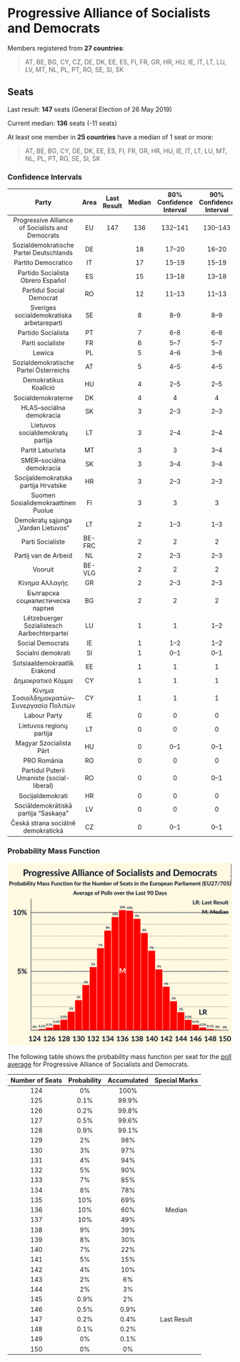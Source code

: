 # Progressive Alliance of Socialists and Democrats

Members registered from **27 countries**:

> AT, BE, BG, CY, CZ, DE, DK, EE, ES, FI, FR, GR, HR, HU, IE, IT, LT, LU, LV, MT, NL, PL, PT, RO, SE, SI, SK

## Seats

Last result: **147** seats (General Election of 26 May 2019)

Current median: **136** seats (-11 seats)

At least one member in **25 countries** have a median of 1 seat or more:

> AT, BE, BG, CY, DE, DK, EE, ES, FI, FR, GR, HR, HU, IE, IT, LT, LU, MT, NL, PL, PT, RO, SE, SI, SK

### Confidence Intervals

| Party | Area | Last Result | Median | 80% Confidence Interval | 90% Confidence Interval | 95% Confidence Interval | 99% Confidence Interval |
|:-----:|:----:|:-----------:|:------:|:-----------------------:|:-----------------------:|:-----------------------:|:-----------------------:|
| Progressive Alliance of Socialists and Democrats | EU | 147 | 136 | 132–141 | 130–143 | 129–144 | 127–146 |
| Sozialdemokratische Partei Deutschlands | DE | | 18 | 17–20 | 16–20 | 16–21 | 15–22 |
| Partito Democratico | IT | | 17 | 15–19 | 15–19 | 14–20 | 13–21 |
| Partido Socialista Obrero Español | ES | | 15 | 13–18 | 13–18 | 12–18 | 11–19 |
| Partidul Social Democrat | RO | | 12 | 11–13 | 11–13 | 11–14 | 11–14 |
| Sveriges socialdemokratiska arbetareparti | SE | | 8 | 8–9 | 8–9 | 8–9 | 7–9 |
| Partido Socialista | PT | | 7 | 6–8 | 6–8 | 6–8 | 6–8 |
| Parti socialiste | FR | | 6 | 5–7 | 5–7 | 5–7 | 4–8 |
| Lewica | PL | | 5 | 4–6 | 3–6 | 3–7 | 3–7 |
| Sozialdemokratische Partei Österreichs | AT | | 5 | 4–5 | 4–5 | 4–5 | 4–6 |
| Demokratikus Koalíció | HU | | 4 | 2–5 | 2–5 | 2–5 | 2–5 |
| Socialdemokraterne | DK | | 4 | 4 | 4 | 3–5 | 3–5 |
| HLAS–sociálna demokracia | SK | | 3 | 2–3 | 2–3 | 2–3 | 2–4 |
| Lietuvos socialdemokratų partija | LT | | 3 | 2–4 | 2–4 | 2–4 | 2–4 |
| Partit Laburista | MT | | 3 | 3 | 3–4 | 3–4 | 3–4 |
| SMER–sociálna demokracia | SK | | 3 | 3–4 | 3–4 | 3–5 | 2–5 |
| Socijaldemokratska partija Hrvatske | HR | | 3 | 2–3 | 2–3 | 2–3 | 2–3 |
| Suomen Sosialidemokraattinen Puolue | FI | | 3 | 3 | 3 | 3 | 3 |
| Demokratų sąjunga „Vardan Lietuvos“ | LT | | 2 | 1–3 | 1–3 | 1–3 | 1–3 |
| Parti Socialiste | BE-FRC | | 2 | 2 | 2 | 2 | 2–3 |
| Partij van de Arbeid | NL | | 2 | 2–3 | 2–3 | 2–3 | 2–3 |
| Vooruit | BE-VLG | | 2 | 2 | 2 | 2 | 1–2 |
| Κίνημα Αλλαγής | GR | | 2 | 2–3 | 2–3 | 2–3 | 2–3 |
| Българска социалистическа партия | BG | | 2 | 2 | 2 | 2 | 2 |
| Lëtzebuerger Sozialistesch Aarbechterpartei | LU | | 1 | 1 | 1–2 | 1–2 | 1–2 |
| Social Democrats | IE | | 1 | 1–2 | 1–2 | 1–2 | 1–2 |
| Socialni demokrati | SI | | 1 | 0–1 | 0–1 | 0–1 | 0–1 |
| Sotsiaaldemokraatlik Erakond | EE | | 1 | 1 | 1 | 1 | 1–2 |
| Δημοκρατικό Κόμμα | CY | | 1 | 1 | 1 | 1 | 1 |
| Κίνημα Σοσιαλδημοκρατών–Συνεργασία Πολιτών | CY | | 1 | 1 | 1 | 1 | 1 |
| Labour Party | IE | | 0 | 0 | 0 | 0 | 0 |
| Lietuvos regionų partija | LT | | 0 | 0 | 0 | 0 | 0 |
| Magyar Szocialista Párt | HU | | 0 | 0–1 | 0–1 | 0–1 | 0–1 |
| PRO România | RO | | 0 | 0 | 0 | 0 | 0 |
| Partidul Puterii Umaniste (social-liberal) | RO | | 0 | 0 | 0–1 | 0–2 | 0–2 |
| Socijaldemokrati | HR | | 0 | 0 | 0 | 0 | 0 |
| Sociāldemokrātiskā partija “Saskaņa” | LV | | 0 | 0 | 0 | 0 | 0 |
| Česká strana sociálně demokratická | CZ | | 0 | 0–1 | 0–1 | 0–1 | 0–1 |

### Probability Mass Function

![Graph with seats probability mass function not yet produced](average-2023-04-30-seats-pmf-progressiveallianceofsocialistsanddemocrats.png "Seats Probability Mass Function")

The following table shows the probability mass function per seat for the [poll average](average-2023-04-30.html) for Progressive Alliance of Socialists and Democrats.

| Number of Seats | Probability | Accumulated | Special Marks |
|:---------------:|:-----------:|:-----------:|:-------------:|
| 124 | 0% | 100% |  |
| 125 | 0.1% | 99.9% |  |
| 126 | 0.2% | 99.8% |  |
| 127 | 0.5% | 99.6% |  |
| 128 | 0.9% | 99.1% |  |
| 129 | 2% | 98% |  |
| 130 | 3% | 97% |  |
| 131 | 4% | 94% |  |
| 132 | 5% | 90% |  |
| 133 | 7% | 85% |  |
| 134 | 8% | 78% |  |
| 135 | 10% | 69% |  |
| 136 | 10% | 60% | Median |
| 137 | 10% | 49% |  |
| 138 | 9% | 39% |  |
| 139 | 8% | 30% |  |
| 140 | 7% | 22% |  |
| 141 | 5% | 15% |  |
| 142 | 4% | 10% |  |
| 143 | 2% | 6% |  |
| 144 | 2% | 3% |  |
| 145 | 0.9% | 2% |  |
| 146 | 0.5% | 0.9% |  |
| 147 | 0.2% | 0.4% | Last Result |
| 148 | 0.1% | 0.2% |  |
| 149 | 0% | 0.1% |  |
| 150 | 0% | 0% |  |


